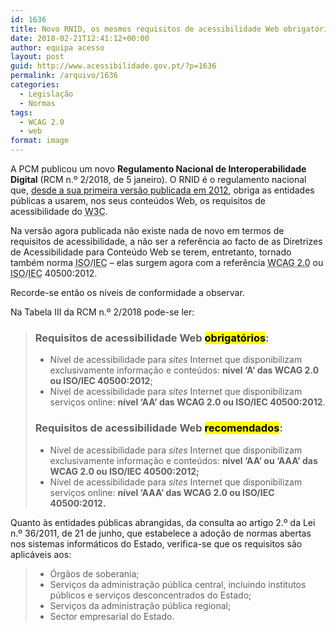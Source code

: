```yaml
---
id: 1636
title: Novo RNID, os mesmos requisitos de acessibilidade Web obrigatórios
date: 2018-02-21T12:41:12+00:00
author: equipa acesso
layout: post
guid: http://www.acessibilidade.gov.pt/?p=1636
permalink: /arquivo/1636
categories:
  - Legislação
  - Normas
tags:
  - WCAG 2.0
  - web
format: image
---
```

A PCM publicou um novo **Regulamento Nacional de Interoperabilidade Digital** (RCM n.º 2/2018, de 5 janeiro). O RNID é o regulamento nacional que, [desde a sua primeira versão publicada em 2012](http://www.acessibilidade.gov.pt/arquivo/192 "AP Portuguesa adota as WCAG 2.0"), obriga as entidades públicas a usarem, nos seus conteúdos Web, os requisitos de acessibilidade do <abbr title="World Wide Web Consortium" lang="en" xml:lang="en">W3C</abbr>.

Na versão agora publicada não existe nada de novo em termos de requisitos de acessibilidade, a não ser a referência ao facto de as Diretrizes de Acessibilidade para Conteúdo Web se terem, entretanto, tornado também norma <abbr title="International Standardization Organization" lang="en" xml:lang="en">ISO</abbr>/<abbr title="International Electrotechnical Commission" lang="en" xml:lang="en">IEC</abbr> &#8211; elas surgem agora com a referência <abbr title="version 2.0 of Web Content Accessibility Guidelines" lang="en" xml:lang="en">WCAG 2.0</abbr> ou <abbr title="International Standardization Organization" lang="en" xml:lang="en">ISO</abbr>/<abbr title="International Electrotechnical Commission" lang="en" xml:lang="en">IEC</abbr> 40500:2012.

Recorde-se então os níveis de conformidade a observar.

Na Tabela III da RCM n.º 2/2018 pode-se ler:

> ### Requisitos de acessibilidade Web <mark>obrigatórios</mark>:
> 
>   * Nível de acessibilidade para <em lang="en" xml:lang="en">sites</em> Internet que disponibilizam exclusivamente informação e conteúdos: **nível ‘A’ das WCAG 2.0 ou ISO/IEC 40500:2012**;
>   * Nível de acessibilidade para <em lang="en" xml:lang="en">sites</em> Internet que disponibilizam serviços online: **nível ‘AA’ das WCAG 2.0 ou ISO/IEC 40500:2012**.
> 
> ### Requisitos de acessibilidade Web <mark>recomendados</mark>:
> 
>   * Nível de acessibilidade para <em lang="en" xml:lang="en">sites</em> Internet que disponibilizam exclusivamente informação e conteúdos: **nível ‘AA’ ou ‘AAA’ das WCAG 2.0 ou ISO/IEC 40500:2012;**
>   * Nível de acessibilidade para <em lang="en" xml:lang="en">sites</em> Internet que disponibilizam serviços online: **nível ‘AAA’ das WCAG 2.0 ou ISO/IEC 40500:2012.**

Quanto às entidades públicas abrangidas, da consulta ao artigo 2.º da Lei n.º 36/2011, de 21 de junho, que estabelece a adoção de normas abertas nos sistemas informáticos do Estado, verifica-se que os requisitos são aplicáveis aos:

>   * Órgãos de soberania;
>   * Serviços da administração pública central, incluindo institutos públicos e serviços desconcentrados do Estado;
>   * Serviços da administração pública regional;
>   * Sector empresarial do Estado.